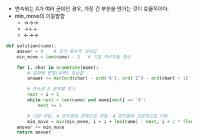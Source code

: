 - 연속되는 A가 여러 군데인 경우, 가장 긴 부분을 안가는 것이 효율적이다.
- min_move의 이동방향
  - →→→
  - →←←
  - ←→→

```python
def solution(name):
    answer = 0    # 조작 횟수의 최솟값
    min_move = len(name) - 1   # 기본 좌우이동 횟수

    for i, char in enumerate(name):
        # 알파벳 변경(상하) 최솟값
        answer += min(ord(char) - ord('A'), ord('Z') - ord(char) + 1)

        # 연속된 A 문자열 찾기
        next = i + 1
        while next < len(name) and name[next] == 'A':
            next += 1

        # 기본 이동, A 문자열의 왼쪽으로 이동, A 문자열의 오른쪽으로 이동
        min_move = min(min_move, i + i + len(name) - next, i + 2 * (len(name) - next))
    answer += min_move
    return answer
```